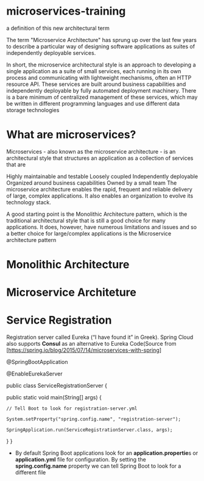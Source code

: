 # microservices-training
a definition of this new architectural term

The term "Microservice Architecture" has sprung up over the last few years to describe a particular way of designing software applications as suites of independently deployable services.

In short, the microservice architectural style is an approach to developing a single application as a suite of small services, each running in its own process and communicating with lightweight mechanisms, often an HTTP resource API. These services are built around business capabilities and independently deployable by fully automated deployment machinery. There is a bare minimum of centralized management of these services, which may be written in different programming languages and use different data storage technologies
# What are microservices?
Microservices - also known as the microservice architecture - is an architectural style that structures an application as a collection of services that are

Highly maintainable and testable
Loosely coupled
Independently deployable
Organized around business capabilities
Owned by a small team
The microservice architecture enables the rapid, frequent and reliable delivery of large, complex applications. It also enables an organization to evolve its technology stack.

A good starting point is the Monolithic Architecture pattern, which is the traditional architectural style that is still a good choice for many applications. It does, however, have numerous limitations and issues and so a better choice for large/complex applications is the Microservice architecture pattern

# Monolithic Architecture
# Microservice Architeture

# Service Registration
Registration server called Eureka (“I have found it” in Greek). Spring Cloud also supports **Consul** as an alternative to Eureka
Code(Source from [https://spring.io/blog/2015/07/14/microservices-with-spring]

@SpringBootApplication

@EnableEurekaServer

public class ServiceRegistrationServer {


  public static void main(String[] args) {
  
    // Tell Boot to look for registration-server.yml
    
    System.setProperty("spring.config.name", "registration-server");
    
    SpringApplication.run(ServiceRegistrationServer.class, args);
    
  
  }
}

- By default Spring Boot applications look for an **application.propertie**s or **application.yml** file for configuration. By setting the **spring.config.name** property we can tell Spring Boot to look for a different file 
